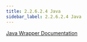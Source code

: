```yaml
---
title: 2.2.6.2.4 Java 
sidebar_label: 2.2.6.2.4 Java 
---
```


[Java Wrapper Documentation](../../../artifacts/glasswall_sdk_wrappers-editor-java.docx)